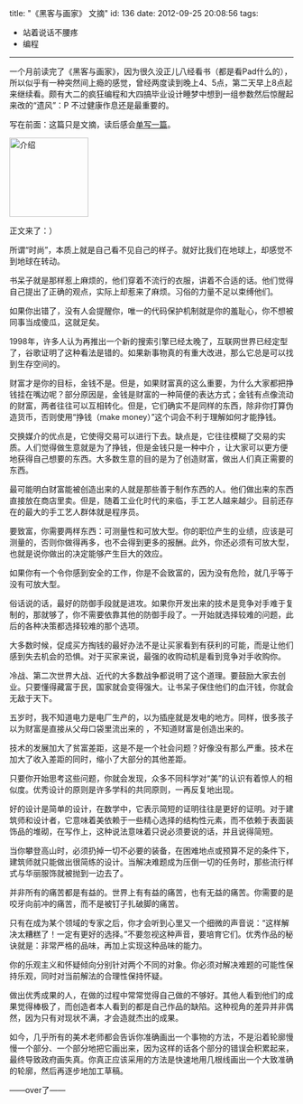 title: "《黑客与画家》 文摘"
id: 136
date: 2012-09-25 20:08:56
tags: 
- 站着说话不腰疼 
- 编程
---

一个月前读完了《黑客与画家》，因为很久没正儿八经看书（都是看Pad什么的），所以似乎有一种突然间上瘾的感觉，曾经两度读到晚上4、5点，第二天早上8点起来继续看。颇有大二的疯狂编程和大四搞毕业设计睡梦中想到一组参数然后惊醒起来改的“遗风”：P
不过健康作息还是最重要的。

写在前面：这篇只是文摘，读后感会[单写一篇](/2012/09/26/我这6年来的成长与倒退，暨《黑客与画家》读后感/ "我这6年来的成长与倒退，暨《黑客与画家》读后感")。

<a href="http://www.ituring.com.cn/book/39" target="_blank"><img src="http://www.ituring.com.cn/bookcover/39.big.jpg" alt="介绍" title="Cover" style="width:140px;"></a>
<!--more-->

正文来了：）

所谓“时尚”，本质上就是自己看不见自己的样子。就好比我们在地球上，却感觉不到地球在转动。

书呆子就是那样惹上麻烦的，他们穿着不流行的衣服，讲着不合适的话。他们觉得自己提出了正确的观点，实际上却惹来了麻烦。习俗的力量不足以束缚他们。

如果你出错了，没有人会提醒你，唯一的代码保护机制就是你的羞耻心，你不想被同事当成傻瓜，这就足矣。

1998年，许多人认为再推出一个新的搜索引擎已经太晚了，互联网世界已经定型了，谷歌证明了这种看法是错的。如果新事物真的有重大改进，那么它总是可以找到生存空间的。

财富才是你的目标，金钱不是。但是，如果财富真的这么重要，为什么大家都把挣钱挂在嘴边呢？部分原因是，金钱是财富的一种简便的表达方式；金钱有点像流动的财富，两者往往可以互相转化。但是，它们确实不是同样的东西，除非你打算伪造货币，否则使用“挣钱（make money）”这个词会不利于理解如何才能挣钱。

交换媒介的优点是，它使得交易可以进行下去。缺点是，它往往模糊了交易的实质。人们觉得做生意就是为了挣钱，但是金钱只是一种中介 ，让大家可以更方便地获得自己想要的东西。大多数生意的目的是为了创造财富，做出人们真正需要的东西。

最可能明白财富能被创造出来的人就是那些善于制作东西的人。他们做出来的东西直接放在商店里卖。但是，随着工业化时代的来临，手工艺人越来越少。目前还存在的最大的手工艺人群体就是程序员。

要致富，你需要两样东西：可测量性和可放大型。你的职位产生的业绩，应该是可测量的，否则你做得再多，也不会得到更多的报酬。此外，你还必须有可放大型，也就是说你做出的决定能够产生巨大的效应。

如果你有一个令你感到安全的工作，你是不会致富的，因为没有危险，就几乎等于没有可放大型。

俗话说的话，最好的防御手段就是进攻。如果你开发出来的技术是竞争对手难于复制的，那就够了，你不需要依靠其他的防御手段了。一开始就选择较难的问题，此后的各种决策都选择较难的那个选项。

大多数时候，促成买方掏钱的最好办法不是让买家看到有获利的可能，而是让他们感到失去机会的恐惧。对于买家来说，最强的收购动机是看到竞争对手收购你。

冷战、第二次世界大战、近代的大多数战争都说明了这个道理。要鼓励大家去创业。只要懂得藏富于民，国家就会变得强大。让书呆子保住他们的血汗钱，你就会无敌于天下。

五岁时，我不知道电力是电厂生产的，以为插座就是发电的地方。同样，很多孩子以为财富是直接从父母口袋里流出来的 ，不知道财富是创造出来的。

技术的发展加大了贫富差距，这是不是一个社会问题？好像没有那么严重。技术在加大了收入差距的同时，缩小了大部分的其他差距。

只要你开始思考这些问题，你就会发现，众多不同科学对“美”的认识有着惊人的相似度。优秀设计的原则是许多学科的共同原则，一再反复地出现。

好的设计是简单的设计，在数学中，它表示简短的证明往往是更好的证明。对于建筑师和设计者，它意味着美依赖于一些精心选择的结构性元素，而不依赖于表面装饰品的堆砌，在写作上，这种说法意味着只说必须要说的话，并且说得简短。

当你攀登高山时，必须扔掉一切不必要的装备，在困难地点或预算不足的条件下，建筑师就只能做出很简练的设计。当解决难题成为压倒一切的任务时，那些流行样式与华丽服饰就被抛到一边去了。

并非所有的痛苦都是有益的。世界上有有益的痛苦，也有无益的痛苦。你需要的是咬牙向前冲的痛苦，而不是被钉子扎破脚的痛苦。

只有在成为某个领域的专家之后，你才会听到心里又一个细微的声音说：“这样解决太糟糕了！一定有更好的选择。”不要忽视这种声音，要培育它们。优秀作品的秘诀就是：非常严格的品味，再加上实现这种品味的能力。

你的乐观主义和怀疑倾向分别针对两个不同的对象。你必须对解决难题的可能性保持乐观，同时对当前解法的合理性保持怀疑。

做出优秀成果的人，在做的过程中常常觉得自己做的不够好。其他人看到他们的成果觉得棒极了，而创造者本人看到的都是自己作品的缺陷。这种视角的差异并非偶然，因为只有对现状不满，才会造就杰出的成果。

如今，几乎所有的美术老师都会告诉你准确画出一个事物的方法，不是沿着轮廓慢慢一个部分、一个部分地把它画出来，因为这样的话各个部分的错误会积累起来，最终导致政府画失真。你真正应该采用的方法是快速地用几根线画出一个大致准确的轮廓，然后再逐步地加工草稿。

——over了——